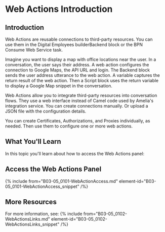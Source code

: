# Web Actions Introduction

## Introduction

Web Actions are reusable connections to third-party resources. You can use them in the Digital Employees builderBackend block or the BPN Consume Web Service task.

Imagine you want to display a map with office locations near the user. In a conversation, the user says their address. A web action configures the connection to Google Maps, the API URL and login. The Backend block sends the user address utterance to the web action. A variable captures the return result of the web action. Then a Script block uses the return variable to display a Google Map snippet in the conversation.

Web Actions allow you to integrate third-party resources into conversation flows. They use a web interface instead of Camel code used by Amelia's integration service. You can create connections manually. Or upload a JSON file with the configuration details.

You can create Certificates, Authorizations, and Proxies individually, as needed. Then use them to configure one or more web actions.

## What You'll Learn

In this topic you'll learn about how to access the Web Actions panel:

## Access the Web Actions Panel

{% include from="B03-05_0101-WebActionAccess.md" element-id="B03-05_0101-WebActionAccess_snippet" /%}

## More Resources

For more information, see:
{% include from="B03-05_0102-WebActionsLinks.md" element-id="B03-05_0102-WebActionsLinks_snippet" /%}